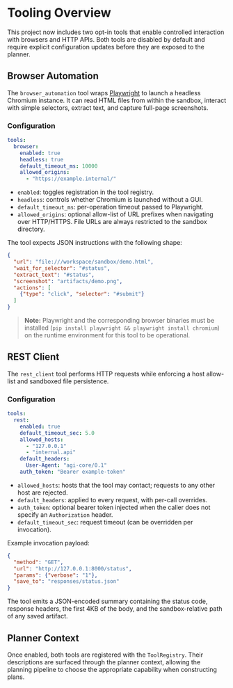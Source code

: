 # Tooling Overview

This project now includes two opt-in tools that enable controlled interaction
with browsers and HTTP APIs. Both tools are disabled by default and require
explicit configuration updates before they are exposed to the planner.

## Browser Automation

The `browser_automation` tool wraps [Playwright](https://playwright.dev/) to
launch a headless Chromium instance. It can read HTML files from within the
sandbox, interact with simple selectors, extract text, and capture full-page
screenshots.

### Configuration

```yaml
tools:
  browser:
    enabled: true
    headless: true
    default_timeout_ms: 10000
    allowed_origins:
      - "https://example.internal/"
```

- `enabled`: toggles registration in the tool registry.
- `headless`: controls whether Chromium is launched without a GUI.
- `default_timeout_ms`: per-operation timeout passed to Playwright.
- `allowed_origins`: optional allow-list of URL prefixes when navigating over
  HTTP/HTTPS. File URLs are always restricted to the sandbox directory.

The tool expects JSON instructions with the following shape:

```json
{
  "url": "file:///workspace/sandbox/demo.html",
  "wait_for_selector": "#status",
  "extract_text": "#status",
  "screenshot": "artifacts/demo.png",
  "actions": [
    {"type": "click", "selector": "#submit"}
  ]
}
```

> **Note:** Playwright and the corresponding browser binaries must be installed
> (`pip install playwright && playwright install chromium`) on the runtime
> environment for this tool to be operational.

## REST Client

The `rest_client` tool performs HTTP requests while enforcing a host allow-list
and sandboxed file persistence.

### Configuration

```yaml
tools:
  rest:
    enabled: true
    default_timeout_sec: 5.0
    allowed_hosts:
      - "127.0.0.1"
      - "internal.api"
    default_headers:
      User-Agent: "agi-core/0.1"
    auth_token: "Bearer example-token"
```

- `allowed_hosts`: hosts that the tool may contact; requests to any other host
  are rejected.
- `default_headers`: applied to every request, with per-call overrides.
- `auth_token`: optional bearer token injected when the caller does not specify
  an `Authorization` header.
- `default_timeout_sec`: request timeout (can be overridden per invocation).

Example invocation payload:

```json
{
  "method": "GET",
  "url": "http://127.0.0.1:8000/status",
  "params": {"verbose": "1"},
  "save_to": "responses/status.json"
}
```

The tool emits a JSON-encoded summary containing the status code, response
headers, the first 4KB of the body, and the sandbox-relative path of any saved
artifact.

## Planner Context

Once enabled, both tools are registered with the `ToolRegistry`. Their
descriptions are surfaced through the planner context, allowing the planning
pipeline to choose the appropriate capability when constructing plans.
